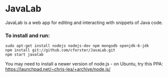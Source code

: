 JavaLab
===

JavaLab is a web app for editing and interacting with snippets of Java code.

### To install and run:

    sudo apt-get install nodejs nodejs-dev npm mongodb openjdk-6-jdk
    npm install git://github.com/cforster/JavaLab.git
    npm start javalab

You may need to install a newer version of node.js - on Ubuntu, try this PPA:
https://launchpad.net/~chris-lea/+archive/node.js/